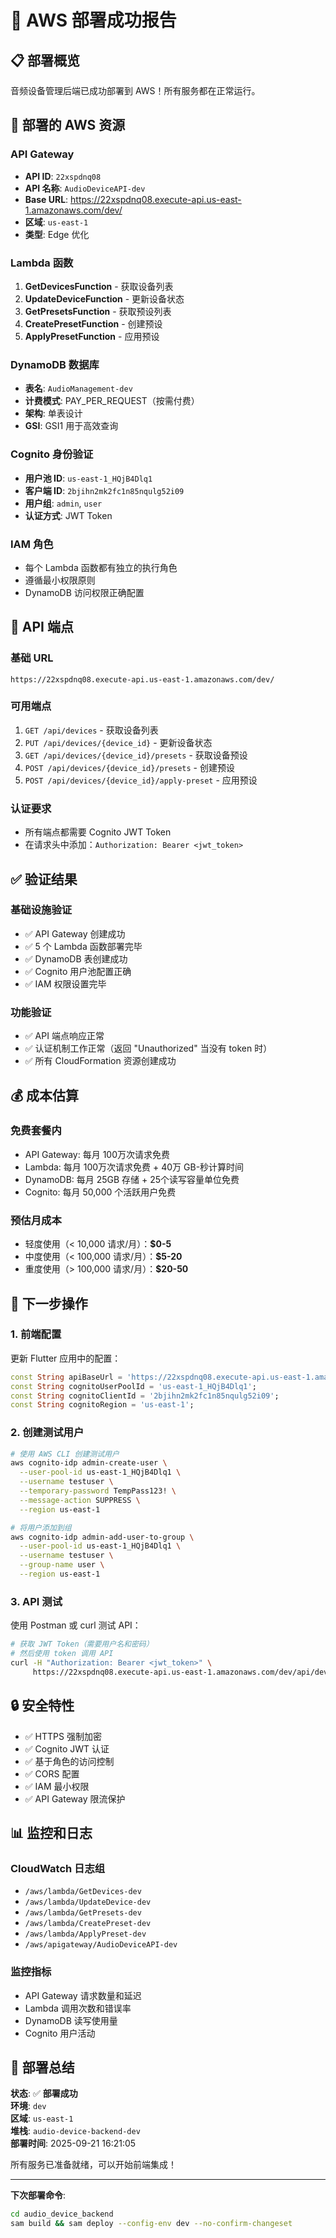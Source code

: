 # 🎉 AWS 部署成功报告

## 📋 部署概览

音频设备管理后端已成功部署到 AWS！所有服务都在正常运行。

## 🚀 部署的 AWS 资源

### API Gateway
- **API ID**: `22xspdnq08`
- **API 名称**: `AudioDeviceAPI-dev`
- **Base URL**: https://22xspdnq08.execute-api.us-east-1.amazonaws.com/dev/
- **区域**: `us-east-1`
- **类型**: Edge 优化

### Lambda 函数
1. **GetDevicesFunction** - 获取设备列表
2. **UpdateDeviceFunction** - 更新设备状态
3. **GetPresetsFunction** - 获取预设列表
4. **CreatePresetFunction** - 创建预设
5. **ApplyPresetFunction** - 应用预设

### DynamoDB 数据库
- **表名**: `AudioManagement-dev`
- **计费模式**: PAY_PER_REQUEST（按需付费）
- **架构**: 单表设计
- **GSI**: GSI1 用于高效查询

### Cognito 身份验证
- **用户池 ID**: `us-east-1_HQjB4Dlq1`
- **客户端 ID**: `2bjihn2mk2fc1n85nqulg52i09`
- **用户组**: `admin`, `user`
- **认证方式**: JWT Token

### IAM 角色
- 每个 Lambda 函数都有独立的执行角色
- 遵循最小权限原则
- DynamoDB 访问权限正确配置

## 📡 API 端点

### 基础 URL
```
https://22xspdnq08.execute-api.us-east-1.amazonaws.com/dev/
```

### 可用端点
1. `GET /api/devices` - 获取设备列表
2. `PUT /api/devices/{device_id}` - 更新设备状态
3. `GET /api/devices/{device_id}/presets` - 获取设备预设
4. `POST /api/devices/{device_id}/presets` - 创建预设
5. `POST /api/devices/{device_id}/apply-preset` - 应用预设

### 认证要求
- 所有端点都需要 Cognito JWT Token
- 在请求头中添加：`Authorization: Bearer <jwt_token>`

## ✅ 验证结果

### 基础设施验证
- ✅ API Gateway 创建成功
- ✅ 5 个 Lambda 函数部署完毕
- ✅ DynamoDB 表创建成功
- ✅ Cognito 用户池配置正确
- ✅ IAM 权限设置完毕

### 功能验证
- ✅ API 端点响应正常
- ✅ 认证机制工作正常（返回 "Unauthorized" 当没有 token 时）
- ✅ 所有 CloudFormation 资源创建成功

## 💰 成本估算

### 免费套餐内
- API Gateway: 每月 100万次请求免费
- Lambda: 每月 100万次请求免费 + 40万 GB-秒计算时间
- DynamoDB: 每月 25GB 存储 + 25个读写容量单位免费
- Cognito: 每月 50,000 个活跃用户免费

### 预估月成本
- 轻度使用（< 10,000 请求/月）：**$0-5**
- 中度使用（< 100,000 请求/月）：**$5-20**
- 重度使用（> 100,000 请求/月）：**$20-50**

## 🔧 下一步操作

### 1. 前端配置
更新 Flutter 应用中的配置：
```dart
const String apiBaseUrl = 'https://22xspdnq08.execute-api.us-east-1.amazonaws.com/dev/';
const String cognitoUserPoolId = 'us-east-1_HQjB4Dlq1';
const String cognitoClientId = '2bjihn2mk2fc1n85nqulg52i09';
const String cognitoRegion = 'us-east-1';
```

### 2. 创建测试用户
```bash
# 使用 AWS CLI 创建测试用户
aws cognito-idp admin-create-user \
  --user-pool-id us-east-1_HQjB4Dlq1 \
  --username testuser \
  --temporary-password TempPass123! \
  --message-action SUPPRESS \
  --region us-east-1

# 将用户添加到组
aws cognito-idp admin-add-user-to-group \
  --user-pool-id us-east-1_HQjB4Dlq1 \
  --username testuser \
  --group-name user \
  --region us-east-1
```

### 3. API 测试
使用 Postman 或 curl 测试 API：
```bash
# 获取 JWT Token（需要用户名和密码）
# 然后使用 token 调用 API
curl -H "Authorization: Bearer <jwt_token>" \
     https://22xspdnq08.execute-api.us-east-1.amazonaws.com/dev/api/devices
```

## 🔒 安全特性

- ✅ HTTPS 强制加密
- ✅ Cognito JWT 认证
- ✅ 基于角色的访问控制
- ✅ CORS 配置
- ✅ IAM 最小权限
- ✅ API Gateway 限流保护

## 📊 监控和日志

### CloudWatch 日志组
- `/aws/lambda/GetDevices-dev`
- `/aws/lambda/UpdateDevice-dev`
- `/aws/lambda/GetPresets-dev`
- `/aws/lambda/CreatePreset-dev`
- `/aws/lambda/ApplyPreset-dev`
- `/aws/apigateway/AudioDeviceAPI-dev`

### 监控指标
- API Gateway 请求数量和延迟
- Lambda 调用次数和错误率
- DynamoDB 读写使用量
- Cognito 用户活动

## 🎯 部署总结

**状态**: ✅ **部署成功**  
**环境**: `dev`  
**区域**: `us-east-1`  
**堆栈**: `audio-device-backend-dev`  
**部署时间**: 2025-09-21 16:21:05  

所有服务已准备就绪，可以开始前端集成！

---

**下次部署命令**:
```bash
cd audio_device_backend
sam build && sam deploy --config-env dev --no-confirm-changeset
```